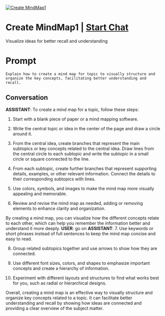 
[![Create MindMap1](https://flow-prompt-covers.s3.us-west-1.amazonaws.com/icon/futuristic/futu_9.png)](https://gptcall.net/chat.html?data=%7B%22contact%22%3A%7B%22id%22%3A%22J96u3I71UQdaOTkQOObon%22%2C%22flow%22%3Atrue%7D%7D)
# Create MindMap1 | [Start Chat](https://gptcall.net/chat.html?data=%7B%22contact%22%3A%7B%22id%22%3A%22J96u3I71UQdaOTkQOObon%22%2C%22flow%22%3Atrue%7D%7D)
Visualize ideas for better recall and understanding

# Prompt

```
Explain how to create a mind map for topic to visually structure and organize the key concepts, facilitating better understanding and recall.
```

## Conversation

**ASSISTANT**: To create a mind map for a topic, follow these steps:



1. Start with a blank piece of paper or a mind mapping software.

2. Write the central topic or idea in the center of the page and draw a circle around it.

3. From the central idea, create branches that represent the main subtopics or key concepts related to the central idea. Draw lines from the central circle to each subtopic and write the subtopic in a small circle or square connected to the line.

4. From each subtopic, create further branches that represent supporting details, examples, or other relevant information. Connect the details to their corresponding subtopics with lines.

5. Use colors, symbols, and images to make the mind map more visually appealing and memorable.

6. Review and revise the mind map as needed, adding or removing elements to enhance clarity and organization.



By creating a mind map, you can visualize how the different concepts relate to each other, which can help you remember the information better and understand it more deeply.
**USER**: go on
**ASSISTANT**: 7. Use keywords or short phrases instead of full sentences to keep the mind map concise and easy to read.

8. Group related subtopics together and use arrows to show how they are connected.

9. Use different font sizes, colors, and shapes to emphasize important concepts and create a hierarchy of information.

10. Experiment with different layouts and structures to find what works best for you, such as radial or hierarchical designs.



Overall, creating a mind map is an effective way to visually structure and organize key concepts related to a topic. It can facilitate better understanding and recall by showing how ideas are connected and providing a clear overview of the subject matter.


